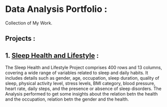 # Data Analysis Portfolio :
Collection of My Work.

## Projects :
## 1. [Sleep Health and Lifestyle]() :

The Sleep Health and Lifestyle Project comprises 400 rows and 13 columns, covering a wide range of variables related to sleep and daily habits. It includes details such as gender, age, occupation, sleep duration, quality of sleep, physical activity level, stress levels, BMI category, blood pressure, heart rate, daily steps, and the presence or absence of sleep disorders. The Analysis performed to get some insights about the relation betn the health and the occupation, relation betn the gender and the health.
